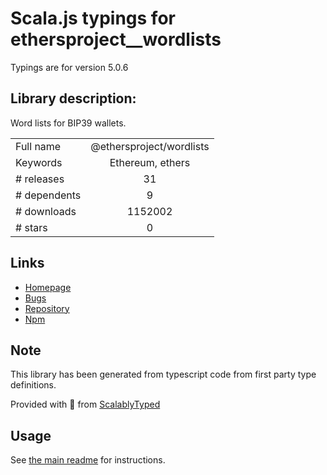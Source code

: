
# Scala.js typings for ethersproject__wordlists

Typings are for version 5.0.6

## Library description:
Word lists for BIP39 wallets.

|                    |                 |
| ------------------ | :-------------: |
| Full name          | @ethersproject/wordlists |
| Keywords           | Ethereum, ethers |
| # releases         | 31 |
| # dependents       | 9 |
| # downloads        | 1152002 |
| # stars            | 0 |

## Links
- [Homepage](https://github.com/ethers-io/ethers.js#readme)
- [Bugs](https://github.com/ethers-io/ethers.js/issues)
- [Repository](https://github.com/ethers-io/ethers.js)
- [Npm](https://www.npmjs.com/package/%40ethersproject%2Fwordlists)
    


## Note
This library has been generated from typescript code from first party type definitions.

Provided with :purple_heart: from [ScalablyTyped](https://github.com/oyvindberg/ScalablyTyped)

## Usage
See [the main readme](../../readme.md) for instructions.


